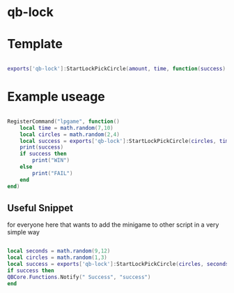 # qb-lock


# Template
```lua

exports['qb-lock']:StartLockPickCircle(amount, time, function(success)

```
# Example useage
```lua

RegisterCommand("lpgame", function()
	local time = math.random(7,10)
	local circles = math.random(2,4)
	local success = exports['qb-lock']:StartLockPickCircle(circles, time, success)
	print(success)
	if success then
		print("WIN")
	else
		print("FAIL")
	end
end)

```


## Useful Snippet
for everyone here that wants to add the minigame to other script in a very simple way

```lua

local seconds = math.random(9,12)
local circles = math.random(1,3)
local success = exports['qb-lock']:StartLockPickCircle(circles, seconds, success)
if success then
QBCore.Functions.Notify(" Success", "success")
end
```
